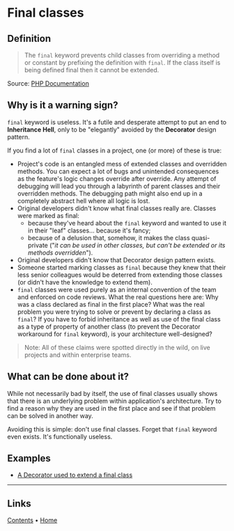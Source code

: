 # Final classes

## Definition

> The `final` keyword prevents child classes from overriding a method or constant by prefixing the definition with 
> `final`. If the class itself is being defined final then it cannot be extended.

Source: [PHP Documentation](https://www.php.net/manual/en/language.oop5.final.php)

## Why is it a warning sign?

`final` keyword is useless. It's a futile and desperate attempt to put an end to **Inheritance Hell**, only to be
"elegantly" avoided by the **Decorator** design pattern.

If you find a lot of `final` classes in a project, one (or more) of these is true:

- Project's code is an entangled mess of extended classes and overridden methods. You can expect a lot of bugs and
  unintended consequences as the feature's logic changes override after override. Any attempt of debugging will lead you
  through a labyrinth of parent classes and their overridden methods. The debugging path might also end up in a
  completely abstract hell where all logic is lost.
- Original developers didn't know what final classes really are. Classes were marked as final:
    - because they've heard about the `final` keyword and wanted to use it in their "leaf" classes... because it's fancy;
    - because of a delusion that, somehow, it makes the class quasi-private ("_it can be used in other classes, but can't
      be extended or its methods overridden_").
- Original developers didn't know that Decorator design pattern exists.
- Someone started marking classes as `final` because they knew that their less senior colleagues would be deterred from
  extending those classes (or didn't have the knowledge to extend them).
- `final` classes were used purely as an internal convention of the team and enforced on code reviews. What the real
  questions here are: Why was a class declared as final in the first place? What was the real problem you were trying to
  solve or prevent by declaring a class as `final`? If you have to forbid inheritance as well as use of the final class
  as a type of property of another class (to prevent the Decorator workaround for `final` keyword), is your architecture
  well-designed?

> Note: All of these claims were spotted directly in the wild, on live projects and within enterprise teams.

## What can be done about it?

While not necessarily bad by itself, the use of final classes usually shows that there is an underlying problem within
application's architecture. Try to find a reason why they are used in the first place and see if that problem can be 
solved in another way.

Avoiding this is simple: don't use final classes. Forget that `final` keyword even exists. It's functionally useless.

## Examples

- [A Decorator used to extend a final class](./DecoratorOverride)

---

## Links

[Contents](../../../doc/table_of_contents.md) • [Home](../../../README.md)
